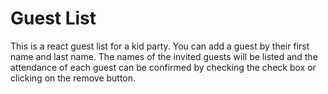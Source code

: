 # Guest List

This is a react guest list for a kid party. You can add a guest by their first name and last name. The names of the invited guests will be listed and the attendance of each guest can be confirmed by checking the check box or clicking on the remove button.


